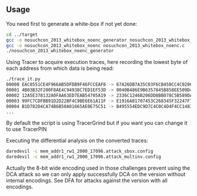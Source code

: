 Usage
-----

You need first to generate a white-box if not yet done:

```bash
cd ../target
gcc -o nosuchcon_2013_whitebox_noenc_generator nosuchcon_2013_whitebox_noenc_generator.c
gcc -o nosuchcon_2013_whitebox_noenc nosuchcon_2013_whitebox_noenc.c
./nosuchcon_2013_whitebox_noenc_generator
```

Using Tracer to acquire execution traces, here recording the lowest byte of each address from which data is being read:

```bash
./trace_it.py
00000 EAC8551CE4F966AB5DFDB9F46FCCEAF6 -> 67A26DB7A35C03F6CB458CC4C0206848
00001 4B03B32F200F8AE4C94938C7ED1EF53D -> 0040B486E9B6357845B858EE509D4774
00002 12A5E378132A0FAA63ED7EAB54705A19 -> 2336C1246B206DD8BB078C5B589DA349
00003 99FC7CDFBB91D2D22BF4C9BE6E61A11F -> E1916A81707453C268345F32247F7690
00004 B1D782D4CA74B6B50A01665AE0E75C51 -> B495554EDC9D7C4C0C4D4F4CC148365F
...
```

By default the script is using TracerGrind but if you want you can change it to use TracerPIN

Executing the differential analysis on the converted traces:

```bash
daredevil -c mem_addr1_rw1_2000_17096.attack_sbox.config
daredevil -c mem_addr1_rw1_2000_17096.attack_multinv.config
```

Actually the 8-bit wide encoding used in those challenges prevent using the DCA attack so we can only apply successfully DCA on the version without internal encodings.
See DFA for attacks against the version with all encodings.
